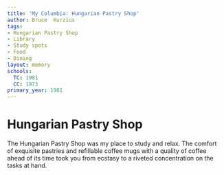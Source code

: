 ```yaml
---
title: 'My Columbia: Hungarian Pastry Shop'
author: Bruce  Kurzius
tags:
- Hungarian Pastry Shop
- Library
- Study spots
- Food
- Dining
layout: memory
schools:
  TC: 1981
  CC: 1973
primary_year: 1981
---
```

# Hungarian Pastry Shop

The Hungarian Pastry Shop was my place to study and relax.  The comfort of exquisite pastries and refillable coffee mugs with a quality of coffee ahead of its time took you from ecstasy to a riveted concentration on the tasks at hand.

